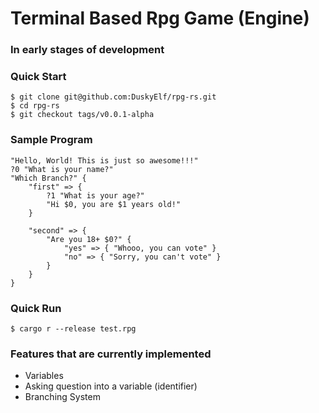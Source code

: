 # Terminal Based Rpg Game (Engine)
### In early stages of development

### Quick Start
```shell
$ git clone git@github.com:DuskyElf/rpg-rs.git
$ cd rpg-rs
$ git checkout tags/v0.0.1-alpha
```

### Sample Program
```
"Hello, World! This is just so awesome!!!"
?0 "What is your name?"
"Which Branch?" {
    "first" => {
        ?1 "What is your age?"
        "Hi $0, you are $1 years old!"
    }

    "second" => {
        "Are you 18+ $0?" {
            "yes" => { "Whooo, you can vote" }
            "no" => { "Sorry, you can't vote" }
        }
    }
}
```

### Quick Run
```shell
$ cargo r --release test.rpg
```

### Features that are currently implemented
- Variables
- Asking question into a variable (identifier)
- Branching System
